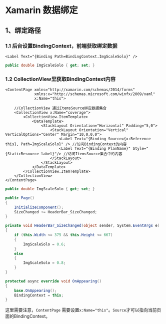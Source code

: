 # Xamarin 数据绑定

## 1、绑定路径

### 1.1 后台设置BindingContext，前端获取绑定数据

```markup
<Label Text="{Binding Path=BindingContext.ImgScaleSolo}" />
```

```csharp
public double ImgScaleSolo { get; set; }
```

### 1.2 CollectionView里获取BindingContext内容

```markup
<ContentPage xmlns="http://xamarin.com/schemas/2014/forms"
             xmlns:x="http://schemas.microsoft.com/winfx/2009/xaml"
             x:Name="this">
             
	//CollectionView 通过ItemsSource绑定数据集合
	<CollectionView x:Name="coverage">
		<CollectionView.ItemTemplate>
			<DataTemplate>
				<StackLayout Orientation="Horizontal" Padding="5,0">
					<StackLayout Orientation="Vertical" VerticalOptions="Center" Margin="10,0,0,0">
						<Label Text="{Binding Source={x:Reference this}, Path=ImgScaleSolo}" /> //访问BindingContext的内容
						<Label Text="{Binding PlanName}" Style="{StaticResource label}"/> //访问ItemsSource集合中的内容
					</StackLayout>
				</StackLayout>
			</DataTemplate>
		</CollectionView.ItemTemplate>
	</CollectionView>
</ContentPage>
```

```csharp
public double ImgScaleSolo { get; set; }

public Page()
{
    InitializeComponent();
    SizeChanged += HeaderBar_SizeChanged;
}

private void HeaderBar_SizeChanged(object sender, System.EventArgs e)
{
    if (this.Width <= 375 && this.Height <= 667)
    {
        ImgScaleSolo = 0.6;
    }
    else
    {
        ImgScaleSolo = 0.8;
    }
}

protected async override void OnAppearing()
{
    base.OnAppearing();
    BindingContext = this;
}
```

这里需要注意，`ContentPage` 需要设置`x:Name="this"`。`Source`才可以指向当前页面的BindingContext。
